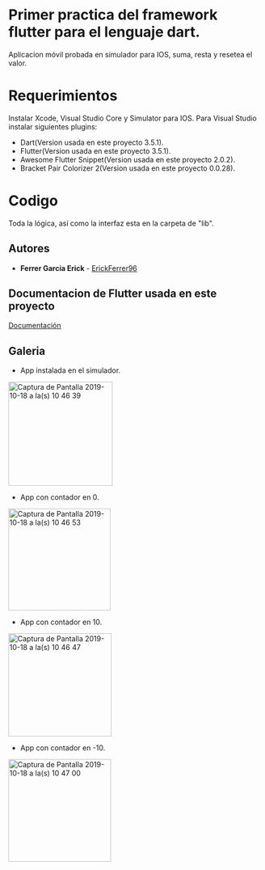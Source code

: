 # Primer practica del framework flutter para el lenguaje dart.

Aplicacion móvil probada en simulador para IOS, suma, resta y resetea el valor.

# Requerimientos 

Instalar Xcode, Visual Studio Core y Simulator para IOS.
Para Visual Studio instalar siguientes plugins:
* Dart(Version usada en este proyecto 3.5.1).
* Flutter(Version usada en este proyecto 3.5.1).
* Awesome Flutter Snippet(Version usada en este proyecto 2.0.2).
* Bracket Pair Colorizer 2(Version usada en este proyecto 0.0.28).

# Codigo 

Toda la lógica, así como la interfaz esta en la carpeta de "lib".

## Autores 

* **Ferrer Garcia Erick** - [ErickFerrer96](https://github.com/ErickFerrer96)

## Documentacion de Flutter usada en este proyecto

[Documentación](https://flutter.dev/docs)

## Galeria
* App instalada en el simulador.

<img width="206" alt="Captura de Pantalla 2019-10-18 a la(s) 10 46 39" src="https://user-images.githubusercontent.com/47545651/67108874-005c9780-f195-11e9-8942-5211163af1e4.png">

* App con contador en 0.

<img width="202" alt="Captura de Pantalla 2019-10-18 a la(s) 10 46 53" src="https://user-images.githubusercontent.com/47545651/67108960-284bfb00-f195-11e9-9ded-a9c41be7958a.png">

* App con contador en 10.

<img width="204" alt="Captura de Pantalla 2019-10-18 a la(s) 10 46 47" src="https://user-images.githubusercontent.com/47545651/67108994-38fc7100-f195-11e9-815b-e345d2b7db0b.png">

* App con contador en -10.

<img width="203" alt="Captura de Pantalla 2019-10-18 a la(s) 10 47 00" src="https://user-images.githubusercontent.com/47545651/67109038-487bba00-f195-11e9-9a7b-3865520cea3c.png">
